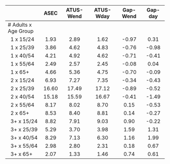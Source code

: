 
|                      |         ASEC |    ATUS-Wend |    ATUS-Wday |     Gap-Wend |      Gap-day |
| -------------------- | :----------: | :----------: | :----------: | :----------: | :----------: |
| # Adults x Age Group |              |              |              |              |              |
| &nbsp;&nbsp;1 x 15/24 |         1.93 |         2.89 |         1.62 |        -0.97 |         0.31 |
| &nbsp;&nbsp;1 x 25/39 |         3.86 |         4.62 |         4.83 |        -0.76 |        -0.98 |
| &nbsp;&nbsp;1 x 40/54 |         4.21 |         4.92 |         4.62 |        -0.71 |        -0.41 |
| &nbsp;&nbsp;1 x 55/64 |         2.49 |         2.57 |         2.45 |        -0.08 |         0.04 |
| &nbsp;&nbsp;1 x 65+  |         4.66 |         5.36 |         4.75 |        -0.70 |        -0.09 |
| &nbsp;&nbsp;2 x 15/24 |         6.93 |         7.27 |         7.35 |        -0.34 |        -0.43 |
| &nbsp;&nbsp;2 x 25/39 |        16.60 |        17.49 |        17.12 |        -0.89 |        -0.52 |
| &nbsp;&nbsp;2 x 40/54 |        15.18 |        15.59 |        16.67 |        -0.41 |        -1.49 |
| &nbsp;&nbsp;2 x 55/64 |         8.17 |         8.02 |         8.70 |         0.15 |        -0.53 |
| &nbsp;&nbsp;2 x 65+  |         8.53 |         8.40 |         8.81 |         0.14 |        -0.27 |
| &nbsp;&nbsp;3+ x 15/24 |         8.82 |         7.91 |         9.03 |         0.90 |        -0.22 |
| &nbsp;&nbsp;3+ x 25/39 |         5.29 |         3.70 |         3.98 |         1.59 |         1.31 |
| &nbsp;&nbsp;3+ x 40/54 |         8.29 |         7.13 |         6.30 |         1.16 |         1.99 |
| &nbsp;&nbsp;3+ x 55/64 |         2.98 |         2.80 |         2.31 |         0.18 |         0.67 |
| &nbsp;&nbsp;3+ x 65+ |         2.07 |         1.33 |         1.46 |         0.74 |         0.61 |

